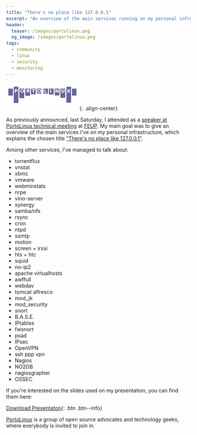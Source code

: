 ```yaml
---
title: "There's no place like 127.0.0.1"
excerpt: "An overview of the main services running on my personal infrastructure and the slides from my presentation at the last PortoLinux tech meeting."
header:
  teaser: /images/portolinux.png
  og_image: /images/portolinux.png
tags:
  - community
  - linux
  - security
  - monitoring
---
```


![PortoLinux](/images/portolinux.png){: .align-center}

As previously announced, last Saturday, I attended as a [speaker at PortoLinux technical meeting](http://portolinux.org/doku.php?id=encontrostecnicos:marco10) at [FEUP](http://www.fe.up.pt/). 
My main goal was to give an overview of the main services I've on my personal infrastructure, which explains the chosen title ["There's no place like 127.0.0.1"](/images/there-s_no_place_like_home.pdf).

Among other services, I've managed to talk about:
* torrentflux
* vnstat
* xbmc
* vmware
* webminstats
* nrpe
* vino-server
* synergy
* samba/nfs
* rsync
* cron
* ntpd
* ssmtp
* motion
* screen + irssi
* hts + htc
* squid
* no-ip2
* apache virtualhosts
* awffull
* webdav
* tomcat alfresco
* mod_jk
* mod_security
* snort
* B.A.S.E.
* IPtables
* fwsnort
* psad
* IPsec
* OpenVPN
* ssh ppp vpn
* Nagios
* NO2DB
* nagiosgrapher
* OSSEC

If you're interested on the slides used on my presentation, you can find them here:

[Download Presentaton](/images/there-s_no_place_like_home.pdf){: .btn .btn--info}

[PortoLinux](http://portolinux.org/) is a group of open source advocates and technology geeks, where everybody is invited to join in.
